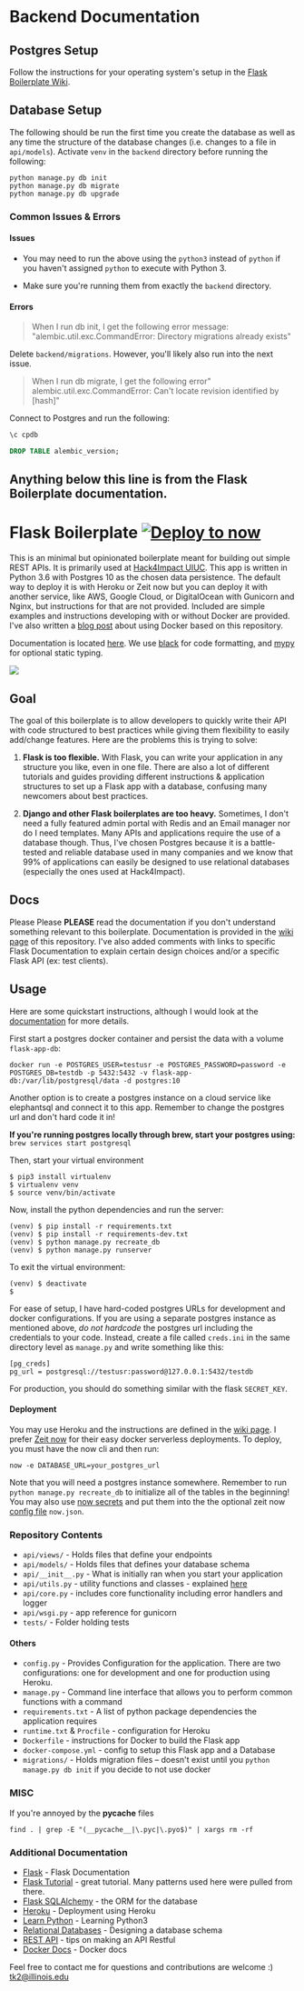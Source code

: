 # Backend Documentation

## Postgres Setup

Follow the instructions for your operating system's setup in the [Flask Boilerplate Wiki](https://github.com/tko22/flask-boilerplate/wiki).

## Database Setup

The following should be run the first time you create the database as well as any time the structure of the database changes (i.e. changes to a file in `api/models`). Activate `venv` in the `backend` directory before running the following:

```
python manage.py db init
python manage.py db migrate
python manage.py db upgrade
```
### Common Issues & Errors

#### Issues

* You may need to run the above using the `python3` instead of `python` if you haven't assigned `python` to execute with Python 3.

* Make sure you're running them from exactly the `backend` directory.

#### Errors

> When I run db init, I get the following error message: "alembic.util.exc.CommandError: Directory migrations already exists"

Delete `backend/migrations`. However, you'll likely also run into the next issue.

> When I run db migrate, I get the following error" alembic.util.exc.CommandError: Can't locate revision identified by [hash]"

Connect to Postgres and run the following: 

```SQL
\c cpdb

DROP TABLE alembic_version;
```

## Anything below this line is from the Flask Boilerplate documentation.

# Flask Boilerplate [![Deploy to now](https://deploy.now.sh/static/button.svg)](https://deploy.now.sh/?repo=https://github.com/tko22/flask-boilerplate&env=DATABASE_URL)

This is an minimal but opinionated boilerplate meant for building out simple REST APIs. It is primarily used at [Hack4Impact UIUC](https://github.com/hack4impact-uiuc). This app is written in Python 3.6 with Postgres 10 as the chosen data persistence. The default way to deploy it is with Heroku or Zeit now but you can deploy it with another service, like AWS, Google Cloud, or DigitalOcean with Gunicorn and Nginx, but instructions for that are not provided. Included are simple examples and instructions developing with or without Docker are provided. I've also written a <a href="https://medium.freecodecamp.org/docker-development-workflow-a-guide-with-flask-and-postgres-db1a1843044a">blog post</a> about using Docker based on this repository.<br>

Documentation is located [here](https://github.com/tko22/flask-boilerplate/wiki). We use [black](https://github.com/ambv/black) for code formatting, and [mypy](http://mypy-lang.org/) for optional static typing.

![](../master/docs/flask.gif)

## Goal

The goal of this boilerplate is to allow developers to quickly write their API with code structured to best practices while giving them flexibility to easily add/change features. Here are the problems this is trying to solve:

1.  **Flask is too flexible.** With Flask, you can write your application in any structure you like, even in one file. There are also a lot of different tutorials and guides providing different instructions & application structures to set up a Flask app with a database, confusing many newcomers about best practices.

2.  **Django and other Flask boilerplates are too heavy.** Sometimes, I don't need a fully featured admin portal with Redis and an Email manager nor do I need templates. Many APIs and applications require the use of a database though. Thus, I've chosen Postgres because it is a battle-tested and reliable database used in many companies and we know that 99% of applications can easily be designed to use relational databases (especially the ones used at Hack4Impact).

## Docs

Please Please **PLEASE** read the documentation if you don't understand something relevant to this boilerplate. Documentation is provided in the [wiki page](https://github.com/tko22/flask-boilerplate/wiki) of this repository. I've also added comments with links to specific Flask Documentation to explain certain design choices and/or a specific Flask API (ex: test clients).

## Usage

Here are some quickstart instructions, although I would look at the [documentation](https://github.com/tko22/flask-boilerplate/wiki) for more details.

First start a postgres docker container and persist the data with a volume `flask-app-db`:

```
docker run -e POSTGRES_USER=testusr -e POSTGRES_PASSWORD=password -e POSTGRES_DB=testdb -p 5432:5432 -v flask-app-db:/var/lib/postgresql/data -d postgres:10
```

Another option is to create a postgres instance on a cloud service like elephantsql and connect it to this app. Remember to change the postgres url and don't hard code it in!

**If you're running postgres locally through brew, start your postgres using:** `brew services start postgresql`

Then, start your virtual environment

```
$ pip3 install virtualenv
$ virtualenv venv
$ source venv/bin/activate
```
Now, install the python dependencies and run the server:
```
(venv) $ pip install -r requirements.txt
(venv) $ pip install -r requirements-dev.txt
(venv) $ python manage.py recreate_db
(venv) $ python manage.py runserver
```

To exit the virtual environment:
```
(venv) $ deactivate
$
```

For ease of setup, I have hard-coded postgres URLs for development and docker configurations. If you are using a separate postgres instance as mentioned above, _do not hardcode_ the postgres url including the credentials to your code. Instead, create a file called `creds.ini` in the same directory level as `manage.py` and write something like this:

```
[pg_creds]
pg_url = postgresql://testusr:password@127.0.0.1:5432/testdb
```

For production, you should do something similar with the flask `SECRET_KEY`.

#### Deployment

You may use Heroku and the instructions are defined in the [wiki page](https://github.com/tko22/flask-boilerplate/wiki). I prefer [Zeit now](https://zeit.co/now) for their easy docker serverless
deployments. To deploy, you must have the now cli and then run:

```
now -e DATABASE_URL=your_postgres_url
```

Note that you will need a postgres instance somewhere. Remember to run `python manage.py recreate_db` to initialize all of the tables in the beginning! You may also use [now secrets](https://zeit.co/docs/getting-started/secrets) and put them
into the the optional zeit now [config file](https://zeit.co/docs/static-deployments/configuration) `now.json`.

### Repository Contents

- `api/views/` - Holds files that define your endpoints
- `api/models/` - Holds files that defines your database schema
- `api/__init__.py` - What is initially ran when you start your application
- `api/utils.py` - utility functions and classes - explained [here](https://github.com/tko22/flask-boilerplate/wiki/Conventions)
- `api/core.py` - includes core functionality including error handlers and logger
- `api/wsgi.py` - app reference for gunicorn
- `tests/` - Folder holding tests

#### Others

- `config.py` - Provides Configuration for the application. There are two configurations: one for development and one for production using Heroku.
- `manage.py` - Command line interface that allows you to perform common functions with a command
- `requirements.txt` - A list of python package dependencies the application requires
- `runtime.txt` & `Procfile` - configuration for Heroku
- `Dockerfile` - instructions for Docker to build the Flask app
- `docker-compose.yml` - config to setup this Flask app and a Database
- `migrations/` - Holds migration files – doesn't exist until you `python manage.py db init` if you decide to not use docker

### MISC

If you're annoyed by the **pycache** files

```
find . | grep -E "(__pycache__|\.pyc|\.pyo$)" | xargs rm -rf
```

### Additional Documentation

- [Flask](http://flask.pocoo.org/) - Flask Documentation
- [Flask Tutorial](http://flask.pocoo.org/docs/1.0/tutorial/) - great tutorial. Many patterns used here were pulled from there.
- [Flask SQLAlchemy](http://flask-sqlalchemy.pocoo.org/2.3/) - the ORM for the database
- [Heroku](https://devcenter.heroku.com/articles/getting-started-with-python#introduction) - Deployment using Heroku
- [Learn Python](https://www.learnpython.org/) - Learning Python3
- [Relational Databases](https://www.ntu.edu.sg/home/ehchua/programming/sql/Relational_Database_Design.html) - Designing a database schema
- [REST API](http://www.restapitutorial.com/lessons/restquicktips.html) - tips on making an API Restful
- [Docker Docs](https://docs.docker.com/get-started/) - Docker docs

Feel free to contact me for questions and contributions are welcome :) <br>
tk2@illinois.edu
